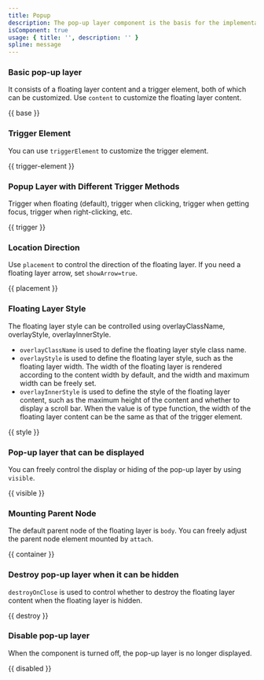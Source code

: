```yaml
---
title: Popup
description: The pop-up layer component is the basis for the implementation of other pop-up window components such as the bubble confirmation box. When the capabilities provided by these components cannot meet the customization requirements, they can be encapsulated on the basis of the pop-up layer component.
isComponent: true
usage: { title: '', description: '' }
spline: message
---
```


### Basic pop-up layer

It consists of a floating layer content and a trigger element, both of which can be customized. Use `content` to customize the floating layer content.

{{ base }}

### Trigger Element

You can use `triggerElement` to customize the trigger element.

{{ trigger-element }}

### Popup Layer with Different Trigger Methods

Trigger when floating (default), trigger when clicking, trigger when getting focus, trigger when right-clicking, etc.

{{ trigger }}

### Location Direction

Use `placement` to control the direction of the floating layer. If you need a floating layer arrow, set `showArrow=true`.

{{ placement }}

### Floating Layer Style

The floating layer style can be controlled using overlayClassName, overlayStyle, overlayInnerStyle.

- `overlayClassName` is used to define the floating layer style class name.
- `overlayStyle` is used to define the floating layer style, such as the floating layer width. The width of the floating layer is rendered according to the content width by default, and the width and maximum width can be freely set.
- `overlayInnerStyle` is used to define the style of the floating layer content, such as the maximum height of the content and whether to display a scroll bar. When the value is of type function, the width of the floating layer content can be the same as that of the trigger element.

{{ style }}

### Pop-up layer that can be displayed

You can freely control the display or hiding of the pop-up layer by using `visible`.

{{ visible }}

### Mounting Parent Node

The default parent node of the floating layer is `body`. You can freely adjust the parent node element mounted by `attach`.

{{ container }}

### Destroy pop-up layer when it can be hidden

`destroyOnClose` is used to control whether to destroy the floating layer content when the floating layer is hidden.

{{ destroy }}

### Disable pop-up layer

When the component is turned off, the pop-up layer is no longer displayed.

{{ disabled }}
